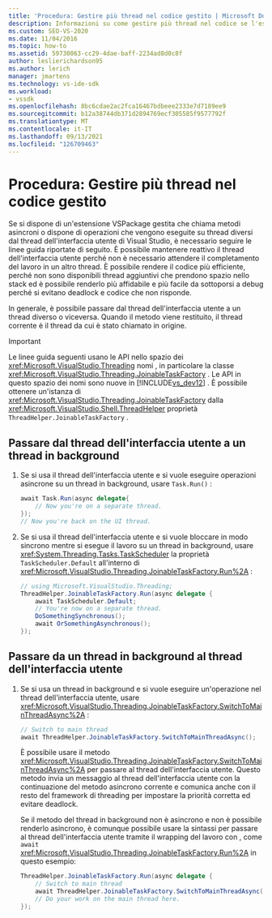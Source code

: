 ```yaml
---
title: 'Procedura: Gestire più thread nel codice gestito | Microsoft Docs'
description: Informazioni su come gestire più thread nel codice se l'estensione VSPackage gestita chiama metodi asincroni o dispone di operazioni Visual Studio thread dell'interfaccia utente.
ms.custom: SEO-VS-2020
ms.date: 11/04/2016
ms.topic: how-to
ms.assetid: 59730063-cc29-4dae-baff-2234ad8d0c8f
author: leslierichardson95
ms.author: lerich
manager: jmartens
ms.technology: vs-ide-sdk
ms.workload:
- vssdk
ms.openlocfilehash: 8bc6cdae2ac2fca16467bdbeee2333e7d7189ee9
ms.sourcegitcommit: b12a38744db371d2894769ecf305585f9577792f
ms.translationtype: MT
ms.contentlocale: it-IT
ms.lasthandoff: 09/13/2021
ms.locfileid: "126709463"
---
```

# <a name="how-to-manage-multiple-threads-in-managed-code"></a>Procedura: Gestire più thread nel codice gestito
Se si dispone di un'estensione VSPackage gestita che chiama metodi asincroni o dispone di operazioni che vengono eseguite su thread diversi dal thread dell'interfaccia utente di Visual Studio, è necessario seguire le linee guida riportate di seguito. È possibile mantenere reattivo il thread dell'interfaccia utente perché non è necessario attendere il completamento del lavoro in un altro thread. È possibile rendere il codice più efficiente, perché non sono disponibili thread aggiuntivi che prendono spazio nello stack ed è possibile renderlo più affidabile e più facile da sottoporsi a debug perché si evitano deadlock e codice che non risponde.

 In generale, è possibile passare dal thread dell'interfaccia utente a un thread diverso o viceversa. Quando il metodo viene restituito, il thread corrente è il thread da cui è stato chiamato in origine.

> [!IMPORTANT]
> Le linee guida seguenti usano le API nello spazio dei <xref:Microsoft.VisualStudio.Threading> nomi , in particolare la classe <xref:Microsoft.VisualStudio.Threading.JoinableTaskFactory> . Le API in questo spazio dei nomi sono nuove in [!INCLUDE[vs_dev12](../extensibility/includes/vs_dev12_md.md)] . È possibile ottenere un'istanza di <xref:Microsoft.VisualStudio.Threading.JoinableTaskFactory> dalla <xref:Microsoft.VisualStudio.Shell.ThreadHelper> proprietà `ThreadHelper.JoinableTaskFactory` .

## <a name="switch-from-the-ui-thread-to-a-background-thread"></a>Passare dal thread dell'interfaccia utente a un thread in background

1. Se si usa il thread dell'interfaccia utente e si vuole eseguire operazioni asincrone su un thread in background, usare `Task.Run()` :

    ```csharp
    await Task.Run(async delegate{
        // Now you're on a separate thread.
    });
    // Now you're back on the UI thread.

    ```

2. Se si usa il thread dell'interfaccia utente e si vuole bloccare in modo sincrono mentre si esegue il lavoro su un thread in background, usare <xref:System.Threading.Tasks.TaskScheduler> la proprietà `TaskScheduler.Default` all'interno di <xref:Microsoft.VisualStudio.Threading.JoinableTaskFactory.Run%2A> :

    ```csharp
    // using Microsoft.VisualStudio.Threading;
    ThreadHelper.JoinableTaskFactory.Run(async delegate {
        await TaskScheduler.Default;
        // You're now on a separate thread.
        DoSomethingSynchronous();
        await OrSomethingAsynchronous();
    });
    ```

## <a name="switch-from-a-background-thread-to-the-ui-thread"></a>Passare da un thread in background al thread dell'interfaccia utente

1. Se si usa un thread in background e si vuole eseguire un'operazione nel thread dell'interfaccia utente, usare <xref:Microsoft.VisualStudio.Threading.JoinableTaskFactory.SwitchToMainThreadAsync%2A> :

    ```csharp
    // Switch to main thread
    await ThreadHelper.JoinableTaskFactory.SwitchToMainThreadAsync();
    ```

     È possibile usare il metodo <xref:Microsoft.VisualStudio.Threading.JoinableTaskFactory.SwitchToMainThreadAsync%2A> per passare al thread dell'interfaccia utente. Questo metodo invia un messaggio al thread dell'interfaccia utente con la continuazione del metodo asincrono corrente e comunica anche con il resto del framework di threading per impostare la priorità corretta ed evitare deadlock.

     Se il metodo del thread in background non è asincrono e non è possibile renderlo asincrono, è comunque possibile usare la sintassi per passare al thread dell'interfaccia utente tramite il wrapping del lavoro con , come `await` <xref:Microsoft.VisualStudio.Threading.JoinableTaskFactory.Run%2A> in questo esempio:

    ```csharp
    ThreadHelper.JoinableTaskFactory.Run(async delegate {
        // Switch to main thread
        await ThreadHelper.JoinableTaskFactory.SwitchToMainThreadAsync();
        // Do your work on the main thread here.
    });
    ```
